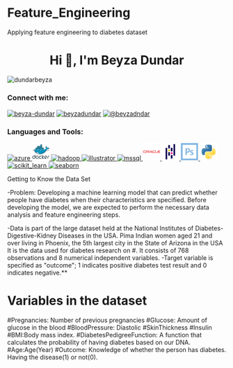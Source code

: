# Feature_Engineering
Applying feature engineering to diabetes dataset
<h1 align="center">Hi 👋, I'm Beyza Dundar</h1>
<p align="left"> <img src="https://komarev.com/ghpvc/?username=dundarbeyza&label=Profile%20views&color=0e75b6&style=flat" alt="dundarbeyza" /> </p>

<h3 align="left">Connect with me:</h3>
<p align="left">
<a href="https://linkedin.com/in/beyza-dundar" target="blank"><img align="center" src="https://raw.githubusercontent.com/rahuldkjain/github-profile-readme-generator/master/src/images/icons/Social/linked-in-alt.svg" alt="beyza-dundar" height="30" width="40" /></a>
<a href="https://kaggle.com/beyzadundar" target="blank"><img align="center" src="https://raw.githubusercontent.com/rahuldkjain/github-profile-readme-generator/master/src/images/icons/Social/kaggle.svg" alt="beyzadundar" height="30" width="40" /></a>
<a href="https://medium.com/@beyzadndar" target="blank"><img align="center" src="https://raw.githubusercontent.com/rahuldkjain/github-profile-readme-generator/master/src/images/icons/Social/medium.svg" alt="@beyzadndar" height="30" width="40" /></a>
</p>

<h3 align="left">Languages and Tools:</h3>
<p align="left"> <a href="https://azure.microsoft.com/en-in/" target="_blank" rel="noreferrer"> <img src="https://www.vectorlogo.zone/logos/microsoft_azure/microsoft_azure-icon.svg" alt="azure" width="40" height="40"/> </a> <a href="https://www.docker.com/" target="_blank" rel="noreferrer"> <img src="https://raw.githubusercontent.com/devicons/devicon/master/icons/docker/docker-original-wordmark.svg" alt="docker" width="40" height="40"/> </a> <a href="https://hadoop.apache.org/" target="_blank" rel="noreferrer"> <img src="https://www.vectorlogo.zone/logos/apache_hadoop/apache_hadoop-icon.svg" alt="hadoop" width="40" height="40"/> </a> <a href="https://www.adobe.com/in/products/illustrator.html" target="_blank" rel="noreferrer"> <img src="https://www.vectorlogo.zone/logos/adobe_illustrator/adobe_illustrator-icon.svg" alt="illustrator" width="40" height="40"/> </a> <a href="https://www.microsoft.com/en-us/sql-server" target="_blank" rel="noreferrer"> <img src="https://www.svgrepo.com/show/303229/microsoft-sql-server-logo.svg" alt="mssql" width="40" height="40"/> </a> <a href="https://www.oracle.com/" target="_blank" rel="noreferrer"> <img src="https://raw.githubusercontent.com/devicons/devicon/master/icons/oracle/oracle-original.svg" alt="oracle" width="40" height="40"/> </a> <a href="https://pandas.pydata.org/" target="_blank" rel="noreferrer"> <img src="https://raw.githubusercontent.com/devicons/devicon/2ae2a900d2f041da66e950e4d48052658d850630/icons/pandas/pandas-original.svg" alt="pandas" width="40" height="40"/> </a> <a href="https://www.photoshop.com/en" target="_blank" rel="noreferrer"> <img src="https://raw.githubusercontent.com/devicons/devicon/master/icons/photoshop/photoshop-line.svg" alt="photoshop" width="40" height="40"/> </a> <a href="https://www.python.org" target="_blank" rel="noreferrer"> <img src="https://raw.githubusercontent.com/devicons/devicon/master/icons/python/python-original.svg" alt="python" width="40" height="40"/> </a> <a href="https://scikit-learn.org/" target="_blank" rel="noreferrer"> <img src="https://upload.wikimedia.org/wikipedia/commons/0/05/Scikit_learn_logo_small.svg" alt="scikit_learn" width="40" height="40"/> </a> <a href="https://seaborn.pydata.org/" target="_blank" rel="noreferrer"> <img src="https://seaborn.pydata.org/_images/logo-mark-lightbg.svg" alt="seaborn" width="40" height="40"/> </a> </p>

Getting to Know the Data Set

-Problem: Developing a machine learning model that can predict whether people have diabetes when their characteristics are specified.
Before developing the model, we are expected to perform the necessary data analysis and feature engineering steps.

-Data is part of the large dataset held at the National Institutes of Diabetes-Digestive-Kidney Diseases in the USA.
Pima Indian women aged 21 and over living in Phoenix, the 5th largest city in the State of Arizona in the USA
It is the data used for diabetes research on #. It consists of 768 observations and 8 numerical independent variables.
-Target variable is specified as "outcome"; 1 indicates positive diabetes test result and 0 indicates negative.**

# Variables in the dataset 

#Pregnancies: Number of previous pregnancies
#Glucose: Amount of glucose in the blood
#BloodPressure: Diastolic 
#SkinThickness
#Insulin
#BMI:Body mass index.
#DiabetesPedigreeFunction: A function that calculates the probability of having diabetes based on our DNA.
#Age:Age(Year)
#Outcome: Knowledge of whether the person has diabetes. Having the disease(1) or not(0).


